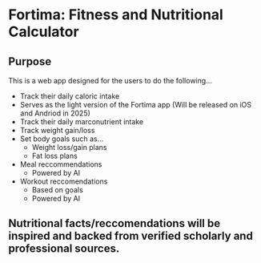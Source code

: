 # Fortima: Fitness and Nutritional Calculator

## Purpose
This is a web app designed for the users to do the following...
* Track their daily caloric intake
* Serves as the light version of the Fortima app (Will be released on iOS and Andriod in 2025)
* Track their daily marconutrient intake
* Track weight gain/loss
* Set body goals such as...
  * Weight loss/gain plans
  * Fat loss plans
* Meal reccommendations
   * Powered by AI
* Workout reccomendations
  * Based on goals
  * Powered by AI

## Nutritional facts/reccomendations will be inspired and backed from verified scholarly and professional sources.
